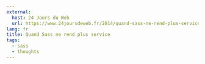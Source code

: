 ```yaml
---
external:
  host: 24 Jours du Web
  url: https://www.24joursdeweb.fr/2014/quand-sass-ne-rend-plus-service/
lang: fr
title: Quand Sass ne rend plus service
tags:
  - sass
  - thoughts
---
```

